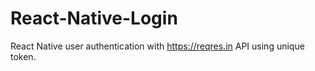 # React-Native-Login

React Native user authentication with https://reqres.in API using unique token.
